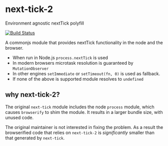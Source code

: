 # next-tick-2

Environment agnostic nextTick polyfill

[![Build Status](https://api.travis-ci.org/mreinstein/next-tick-2.png?branch=master)](https://travis-ci.org/mreinstein/next-tick-2)

A commonjs module that provides nextTick functionality in the node and the browser.

- When run in Node.js `process.nextTick` is used
- In modern browsers microtask resolution is guaranteed by `MutationObserver`
- In other engines `setImmediate` or `setTimeout(fn, 0)` is used as fallback.
- If none of the above is supported module resolves to `undefined`

## why next-tick-2?

The original `next-tick` module includes the node `process` module, which causes `browserify`
to shim the module. It results in a larger bundle size, with unused code.

The original maintainer is not interested in fixing the problem. As a result the browserified code
that relies on `next-tick-2` is _significantly_ smaller than that generated by `next-tick`.

